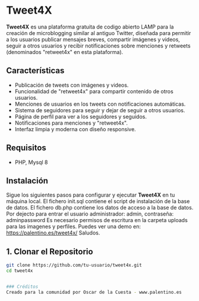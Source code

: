 # Tweet4X

**Tweet4X** es una plataforma gratuita de codigo abierto LAMP para la creación de microblogging similar al antiguo Twitter, diseñada para permitir a los usuarios publicar mensajes breves, compartir imágenes y videos, seguir a otros usuarios y recibir notificaciones sobre menciones y retweets (denominados "retweet4x" en esta plataforma). 

## Características

- Publicación de tweets con imágenes y videos.
- Funcionalidad de "retweet4x" para compartir contenido de otros usuarios.
- Menciones de usuarios en los tweets con notificaciones automáticas.
- Sistema de seguidores para seguir y dejar de seguir a otros usuarios.
- Página de perfil para ver a los seguidores y seguidos.
- Notificaciones para menciones y "retweet4x".
- Interfaz limpia y moderna con diseño responsive.

## Requisitos

- PHP, Mysql 8


## Instalación

Sigue los siguientes pasos para configurar y ejecutar **Tweet4X** en tu máquina local.
El fichero init.sql contiene el script de instalación de la base de datos.
El fichero db.php contiene los datos de acceso a la base de datos.
Por dejecto para entrar el usuario administrador: admin, contraseña: adminpassword
Es necesario permisos de escritura en la carpeta uploads para las imagenes y perfiles.
Puedes ver una demo en:
https://palentino.es/tweet4x/
Saludos.


## 1. Clonar el Repositorio

```bash
git clone https://github.com/tu-usuario/tweet4x.git
cd tweet4x


### Créditos
Creado para la comunidad por Oscar de la Cuesta - www.palentino.es

